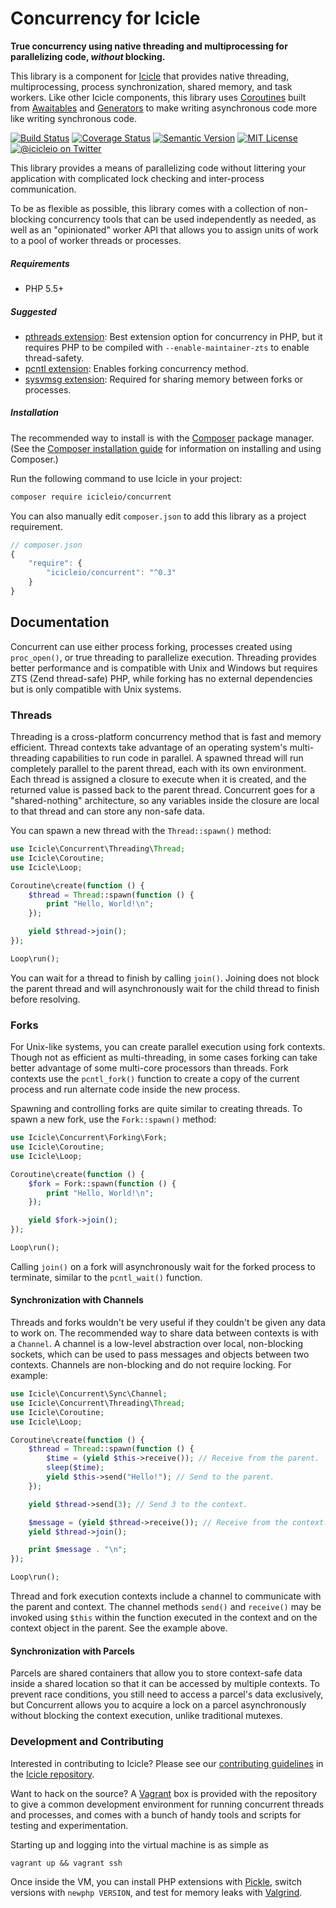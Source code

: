 # Concurrency for Icicle

**True concurrency using native threading and multiprocessing for parallelizing code, *without* blocking.**

This library is a component for [Icicle](https://github.com/icicleio/icicle) that provides native threading, multiprocessing, process synchronization, shared memory, and task workers. Like other Icicle components, this library uses [Coroutines](//github.com/icicleio/icicle/wiki/Coroutines) built from [Awaitables](https://github.com/icicleio/icicle/wiki/Awaitables) and [Generators](http://www.php.net/manual/en/language.generators.overview.php) to make writing asynchronous code more like writing synchronous code.

[![Build Status](https://img.shields.io/travis/icicleio/concurrent/master.svg?style=flat-square)](https://travis-ci.org/icicleio/concurrent)
[![Coverage Status](https://img.shields.io/coveralls/icicleio/concurrent/master.svg?style=flat-square)](https://coveralls.io/r/icicleio/concurrent)
[![Semantic Version](https://img.shields.io/github/release/icicleio/concurrent.svg?style=flat-square)](http://semver.org)
[![MIT License](https://img.shields.io/packagist/l/icicleio/concurrent.svg?style=flat-square)](LICENSE)
[![@icicleio on Twitter](https://img.shields.io/badge/twitter-%40icicleio-5189c7.svg?style=flat-square)](https://twitter.com/icicleio)

This library provides a means of parallelizing code without littering your application with complicated lock checking and inter-process communication.

To be as flexible as possible, this library comes with a collection of non-blocking concurrency tools that can be used independently as needed, as well as an "opinionated" worker API that allows you to assign units of work to a pool of worker threads or processes.

##### Requirements

- PHP 5.5+

##### Suggested

- [pthreads extension](https://pecl.php.net/package/pthreads): Best extension option for concurrency in PHP, but it requires PHP to be compiled with `--enable-maintainer-zts` to enable thread-safety.
- [pcntl extension](http://php.net/manual/en/book.pcntl.php): Enables forking concurrency method.
- [sysvmsg extension](http://php.net/manual/en/book.sem.php): Required for sharing memory between forks or processes.

##### Installation

The recommended way to install is with the [Composer](http://getcomposer.org/) package manager. (See the [Composer installation guide](https://getcomposer.org/doc/00-intro.md) for information on installing and using Composer.)

Run the following command to use Icicle in your project:

```bash
composer require icicleio/concurrent
```

You can also manually edit `composer.json` to add this library as a project requirement.

```js
// composer.json
{
    "require": {
        "icicleio/concurrent": "^0.3"
    }
}
```

## Documentation

Concurrent can use either process forking, processes created using `proc_open()`, or true threading to parallelize execution. Threading provides better performance and is compatible with Unix and Windows but requires ZTS (Zend thread-safe) PHP, while forking has no external dependencies but is only compatible with Unix systems.

### Threads

Threading is a cross-platform concurrency method that is fast and memory efficient. Thread contexts take advantage of an operating system's multi-threading capabilities to run code in parallel. A spawned thread will run completely parallel to the parent thread, each with its own environment. Each thread is assigned a closure to execute when it is created, and the returned value is passed back to the parent thread. Concurrent goes for a "shared-nothing" architecture, so any variables inside the closure are local to that thread and can store any non-safe data.

You can spawn a new thread with the `Thread::spawn()` method:

```php
use Icicle\Concurrent\Threading\Thread;
use Icicle\Coroutine;
use Icicle\Loop;

Coroutine\create(function () {
    $thread = Thread::spawn(function () {
        print "Hello, World!\n";
    });

    yield $thread->join();
});

Loop\run();
```

You can wait for a thread to finish by calling `join()`. Joining does not block the parent thread and will asynchronously wait for the child thread to finish before resolving.

### Forks

For Unix-like systems, you can create parallel execution using fork contexts. Though not as efficient as multi-threading, in some cases forking can take better advantage of some multi-core processors than threads. Fork contexts use the `pcntl_fork()` function to create a copy of the current process and run alternate code inside the new process.

Spawning and controlling forks are quite similar to creating threads. To spawn a new fork, use the `Fork::spawn()` method:

```php
use Icicle\Concurrent\Forking\Fork;
use Icicle\Coroutine;
use Icicle\Loop;

Coroutine\create(function () {
    $fork = Fork::spawn(function () {
        print "Hello, World!\n";
    });

    yield $fork->join();
});

Loop\run();
```

Calling `join()` on a fork will asynchronously wait for the forked process to terminate, similar to the `pcntl_wait()` function.

#### Synchronization with Channels

Threads and forks wouldn't be very useful if they couldn't be given any data to work on. The recommended way to share data between contexts is with a `Channel`. A channel is a low-level abstraction over local, non-blocking sockets, which can be used to pass messages and objects between two contexts. Channels are non-blocking and do not require locking. For example:

```php
use Icicle\Concurrent\Sync\Channel;
use Icicle\Concurrent\Threading\Thread;
use Icicle\Coroutine;
use Icicle\Loop;

Coroutine\create(function () {
    $thread = Thread::spawn(function () {
        $time = (yield $this->receive()); // Receive from the parent.
        sleep($time);
        yield $this->send("Hello!"); // Send to the parent.
    });

    yield $thread->send(3); // Send 3 to the context.

    $message = (yield $thread->receive()); // Receive from the context.
    yield $thread->join();

    print $message . "\n";
});

Loop\run();
```

Thread and fork execution contexts include a channel to communicate with the parent and context. The channel methods `send()` and `receive()` may be invoked using `$this` within the function executed in the context and on the context object in the parent. See the example above.

#### Synchronization with Parcels

Parcels are shared containers that allow you to store context-safe data inside a shared location so that it can be accessed by multiple contexts. To prevent race conditions, you still need to access a parcel's data exclusively, but Concurrent allows you to acquire a lock on a parcel asynchronously without blocking the context execution, unlike traditional mutexes.

### Development and Contributing

Interested in contributing to Icicle? Please see our [contributing guidelines](https://github.com/icicleio/icicle/blob/master/CONTRIBUTING.md) in the [Icicle repository](https://github.com/icicleio/icicle).

Want to hack on the source? A [Vagrant](http://vagrantup.com) box is provided with the repository to give a common development environment for running concurrent threads and processes, and comes with a bunch of handy tools and scripts for testing and experimentation.

Starting up and logging into the virtual machine is as simple as

    vagrant up && vagrant ssh

Once inside the VM, you can install PHP extensions with [Pickle](https://github.com/FriendsOfPHP/pickle), switch versions with `newphp VERSION`, and test for memory leaks with [Valgrind](http://valgrind.org).
